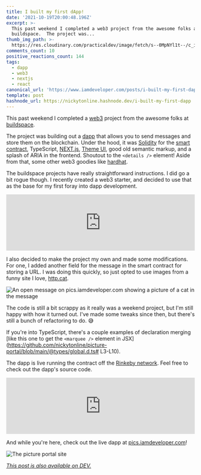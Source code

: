 ```yaml
---
title: I built my first dApp!
date: '2021-10-19T20:00:48.196Z'
excerpt: >-
  This past weekend I completed a web3 project from the awesome folks at
  buildspace.  The project was...
thumb_img_path: >-
  https://res.cloudinary.com/practicaldev/image/fetch/s--0MpNYl1t--/c_imagga_scale,f_auto,fl_progressive,h_420,q_auto,w_1000/https://dev-to-uploads.s3.amazonaws.com/uploads/articles/vi2yi9st53f151flz189.png
comments_count: 10
positive_reactions_count: 144
tags:
  - dapp
  - web3
  - nextjs
  - react
canonical_url: 'https://www.iamdeveloper.com/posts/i-built-my-first-dapp-3pbm/'
template: post
hashnode_url: https://nickytonline.hashnode.dev/i-built-my-first-dapp
---
```


This past weekend I completed a [web3](https://www.freecodecamp.org/news/what-is-web3/) project from the awesome folks at [buildspace](https://buildspace.so).

The project was building out a [dapp](https://ethereum.org/en/developers/docs/dapps/) that allows you to send messages and store them on the blockchain. Under the hood, it was [Solidity](https://github.com/ethereum/solidity) for the [smart contract](https://ethereum.org/en/developers/docs/smart-contracts/), TypeScript, [NEXT.js](https://nextjs.org/), [Theme UI](https://theme-ui.com/), good old semantic markup, and a splash of ARIA in the frontend. Shoutout to the
`<details />`
element! Aside from that, some other web3 goodies like [hardhat](https://hardhat.org).

The buildspace projects have really straightforward instructions. I did go a bit rogue though. I recently created a web3 starter, and decided to use that as the base for my first foray into dapp development.

<iframe class="liquidTag" src="https://dev.to/embed/github?args=https%3A%2F%2Fgithub.com%2Fnickytonline%2Fweb3-starter" style="border: 0; width: 100%;"></iframe>

I also decided to make the project my own and made some modifications. For one, I added another field for the message in the smart contract for storing a URL. I was doing this quickly, so just opted to use images from a funny site I love, [http.cat](https://http.cat).

![An open message on pics.iamdeveloper.com showing a picture of a cat in the message](https://dev-to-uploads.s3.amazonaws.com/uploads/articles/5en7a1fzcyrmikyjmj9k.png)

The code is still a bit scrappy as it really was a weekend project, but I'm still happy with how it turned out. I've made some tweaks since then, but there's still a bunch of refactoring to do. 😅

If you're into TypeScript, there's a couple examples of declaration merging [like this one to get the
`<marquee />`
element in JSX](https://github.com/nickytonline/picture-portal/blob/main/@types/global.d.ts# L3-L10).

The dapp is live running the contract off the [Rinkeby network](https://www.rinkeby.io/). Feel free to check out the dapp's source code.

<iframe class="liquidTag" src="https://dev.to/embed/github?args=https%3A%2F%2Fgithub.com%2Fnickytonline%2Fpicture-portal" style="border: 0; width: 100%;"></iframe>

And while you're here, check out the live dapp at [pics.iamdeveloper.com](https://pics.iamdeveloper.com)!

![The picture portal site](https://dev-to-uploads.s3.amazonaws.com/uploads/articles/vsmhsmo18sfdtji14ydw.png)

_[This post is also available on DEV.](https://dev.to/nickytonline/i-built-my-first-dapp-3pbm)_

<script>
const parent = document.getElementsByTagName('head')[0];
const script = document.createElement('script');
script.type = 'text/javascript';
script.src = 'https://cdnjs.cloudflare.com/ajax/libs/iframe-resizer/4.1.1/iframeResizer.min.js';
script.charset = 'utf-8';
script.onload = function() {
    window.iFrameResize({}, '.liquidTag');
};
parent.appendChild(script);
</script>

